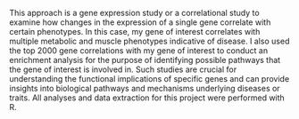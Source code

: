 This approach is a gene expression study or a correlational study to examine how changes in the expression of a single gene correlate with certain phenotypes. In this case, my gene of interest correlates with multiple metabolic and muscle phenotypes indicative of disease. I also used the top 2000 gene correlations with my gene of interest to conduct an enrichment analysis for the purpose of identifying possible pathways that the gene of interest is involved in. Such studies are crucial for understanding the functional implications of specific genes and can provide insights into biological pathways and mechanisms underlying diseases or traits. All analyses and data extraction for this project were performed with R. 
